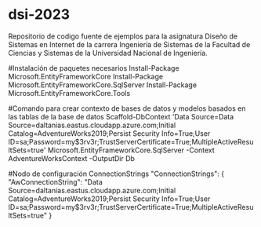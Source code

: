# dsi-2023
Repositorio de codigo fuente de ejemplos para la asignatura Diseño de Sistemas en Internet de la carrera Ingeniería de Sistemas de la Facultad de Ciencias y Sistemas de la Universidad Nacional de Ingeniería.

#Instalación de paquetes necesarios
Install-Package Microsoft.EntityFrameworkCore
Install-Package Microsoft.EntityFrameworkCore.SqlServer
Install-Package Microsoft.EntityFrameworkCore.Tools

#Comando para crear contexto de bases de datos y modelos basados en las tablas de la base de datos
Scaffold-DbContext 'Data Source=Data Source=daltanias.eastus.cloudapp.azure.com;Initial Catalog=AdventureWorks2019;Persist Security Info=True;User ID=sa;Password=my$3rv3r;TrustServerCertificate=True;MultipleActiveResultSets=true' Microsoft.EntityFrameworkCore.SqlServer -Context AdventureWorksContext -OutputDir Db

#Nodo de configuración ConnectionStrings
  "ConnectionStrings": {
    "AwConnectionString": "Data Source=daltanias.eastus.cloudapp.azure.com;Initial Catalog=AdventureWorks2019;Persist Security Info=True;User ID=sa;Password=my$3rv3r;TrustServerCertificate=True;MultipleActiveResultSets=true"
  }
